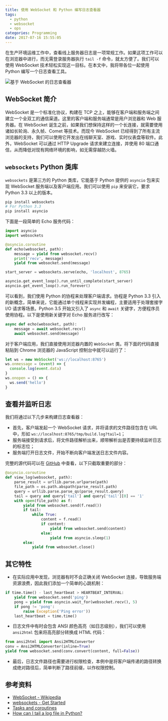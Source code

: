 ```yaml
---
title: 使用 WebSocket 和 Python 编写日志查看器
tags:
  - python
  - websocket
  - ops
categories: Programming
date: 2017-07-16 15:55:05
---
```



在生产环境运维工作中，查看线上服务器日志是一项常规工作。如果这项工作可以在浏览器中进行，而无需登录服务器执行 `tail -f` 命令，就太方便了。我们可以使用 WebSocket 技术轻松实现这一目标。在本文中，我将带各位一起使用 Python 编写一个日志查看工具。

![基于 WebSocket 的日志查看器](/images/logviewer-websocket.png)

## WebSocket 简介

WebSocket 是一个标准化协议，构建在 TCP 之上，能够在客户端和服务端之间建立一个全双工的通信渠道。这里的客户端和服务端通常是用户浏览器和 Web 服务器。在 WebSocket 诞生之前，如果我们想保持这样的一个长连接，就需要使用诸如长轮询、永久帧、Comet 等技术。而现今 WebSocket 已经得到了所有主流浏览器的支持，我们可以使用它开发出在线聊天室、游戏、实时仪表盘等软件。此外，WebSocket 可以通过 HTTP Upgrade 请求来建立连接，并使用 80 端口通信，从而降低对现有网络环境的影响，如无需穿越防火墙。

<!-- more -->

## `websockets` Python 类库

`websockets` 是第三方的 Python 类库，它能基于 Python 提供的 `asyncio` 包来实现 WebSocket 服务端以及客户端应用。我们可以使用 `pip` 来安装它，要求 Python 3.3 以上的版本。

```bash
pip install websockets
# For Python 3.3
pip install asyncio
```

下面是一段简单的 Echo 服务代码：

```python
import asyncio
import websockets

@asyncio.coroutine
def echo(websocket, path):
    message = yield from websocket.recv()
    print('recv', message)
    yield from websocket.send(message)

start_server = websockets.serve(echo, 'localhost', 8765)

asyncio.get_event_loop().run_until_complete(start_server)
asyncio.get_event_loop().run_forever()
```

可以看到，我们使用 Python 的协程来处理客户端请求。协程是 Python 3.3 引入的新概念，简单来说，它能通过单个线程来实现并发编程，主要适用于处理套接字 I/O 请求等场景。Python 3.5 开始又引入了 `async` 和 `await` 关键字，方便程序员使用协程。以下是使用新关键字对 Echo 服务进行改写：

```python
async def echo(websocket, path):
    message = await websocket.recv()
    await websocket.send(message)
```

对于客户端应用，我们直接使用浏览器内置的 `WebSocket` 类。将下面的代码直接粘贴到 Chrome 浏览器的 JavaScript 控制台中就可以运行了：

```js
let ws = new WebSocket('ws://localhost:8765')
ws.onmessage = (event) => {
  console.log(event.data)
}
ws.onopen = () => {
  ws.send('hello')
}
```

## 查看并监听日志

我们将通过以下几步来构建日志查看器：

* 首先，客户端发起一个 WebSocket 请求，并将请求的文件路径包含在 URL 中，形如 `ws://localhost:8765/tmp/build.log?tail=1`；
* 服务端接受到请求后，将文件路径解析出来，顺带解析出是否要持续监听日志的标志位；
* 服务端打开日志文件，开始不断向客户端发送日志文件内容。

完整的源代码可以在 [GitHub](https://github.com/jizhang/logviewer) 中查看，以下只截取重要的部分：

```python
@asyncio.coroutine
def view_log(websocket, path):
    parse_result = urllib.parse.urlparse(path)
    file_path = os.path.abspath(parse_result.path)
    query = urllib.parse.parse_qs(parse_result.query)
    tail = query and query['tail'] and query['tail'][0] == '1'
    with open(file_path) as f:
        yield from websocket.send(f.read())
        if tail:
            while True:
                content = f.read()
                if content:
                    yield from websocket.send(content)
                else:
                    yield from asyncio.sleep(1)
        else:
            yield from websocket.close()
```

## 其它特性

* 在实际应用中发现，浏览器有时不会正确关闭 WebSocket 连接，导致服务端资源浪费，因此我们添加一个简单的心跳机制：

```python
if time.time() - last_heartbeat > HEARTBEAT_INTERVAL:
    yield from websocket.send('ping')
    pong = yield from asyncio.wait_for(websocket.recv(), 5)
    if pong != 'pong':
        raise Exception('Ping error'))
    last_heartbeat = time.time()
```

* 日志文件中有时会包含 ANSI 颜色高亮（如日志级别），我们可以使用 `ansi2html` 包来将高亮部分转换成 HTML 代码：

```python
from ansi2html import Ansi2HTMLConverter
conv = Ansi2HTMLConverter(inline=True)
yield from websocket.send(conv.convert(content, full=False))
```

* 最后，日志文件路径也需要进行权限检查，本例中是将客户端传递的路径转换成绝对路径后，简单判断了路径前缀，以作权限控制。

## 参考资料

* [WebSocket - Wikipedia](https://en.wikipedia.org/wiki/WebSocket)
* [websockets - Get Started](https://websockets.readthedocs.io/en/stable/intro.html)
* [Tasks and coroutines](https://docs.python.org/3/library/asyncio-task.html)
* [How can I tail a log file in Python?](https://stackoverflow.com/questions/12523044/how-can-i-tail-a-log-file-in-python)
